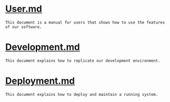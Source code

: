  # [User.md](User.md) 
    This document is a manual for users that shows how to use the features of our software.

 # [Development.md](Development.md)
    This document explains how to replicate our development environment.


 # [Deployment.md](Deployment.md)
    This document explains how to deploy and maintain a running system.